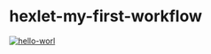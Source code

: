 # hexlet-my-first-workflow
[![hello-worl](https://github.com/ivanba1/hexlet-my-first-workflow/actions/workflows/main.yml/badge.svg)](https://github.com/ivanba1/hexlet-my-first-workflow/actions/workflows/main.yml)
